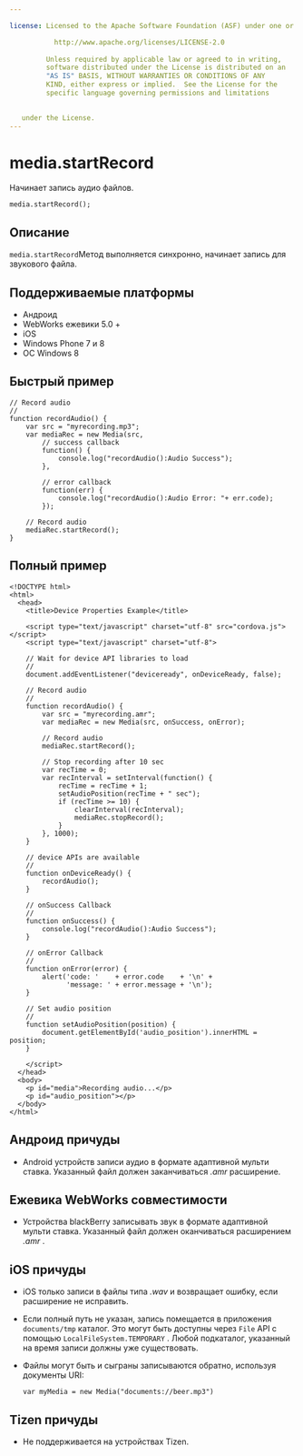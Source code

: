 ```yaml
---

license: Licensed to the Apache Software Foundation (ASF) under one or more contributor license agreements. See the NOTICE file distributed with this work for additional information regarding copyright ownership. The ASF licenses this file to you under the Apache License, Version 2.0 (the "License"); you may not use this file except in compliance with the License. You may obtain a copy of the License at

           http://www.apache.org/licenses/LICENSE-2.0
    
         Unless required by applicable law or agreed to in writing,
         software distributed under the License is distributed on an
         "AS IS" BASIS, WITHOUT WARRANTIES OR CONDITIONS OF ANY
         KIND, either express or implied.  See the License for the
         specific language governing permissions and limitations
    

   under the License.
---
```


# media.startRecord

Начинает запись аудио файлов.

    media.startRecord();
    

## Описание

`media.startRecord`Метод выполняется синхронно, начинает запись для звукового файла.

## Поддерживаемые платформы

*   Андроид
*   WebWorks ежевики 5.0 +
*   iOS
*   Windows Phone 7 и 8
*   ОС Windows 8

## Быстрый пример

    // Record audio
    //
    function recordAudio() {
        var src = "myrecording.mp3";
        var mediaRec = new Media(src,
            // success callback
            function() {
                console.log("recordAudio():Audio Success");
            },
    
            // error callback
            function(err) {
                console.log("recordAudio():Audio Error: "+ err.code);
            });
    
        // Record audio
        mediaRec.startRecord();
    }
    

## Полный пример

    <!DOCTYPE html>
    <html>
      <head>
        <title>Device Properties Example</title>
    
        <script type="text/javascript" charset="utf-8" src="cordova.js"></script>
        <script type="text/javascript" charset="utf-8">
    
        // Wait for device API libraries to load
        //
        document.addEventListener("deviceready", onDeviceReady, false);
    
        // Record audio
        //
        function recordAudio() {
            var src = "myrecording.amr";
            var mediaRec = new Media(src, onSuccess, onError);
    
            // Record audio
            mediaRec.startRecord();
    
            // Stop recording after 10 sec
            var recTime = 0;
            var recInterval = setInterval(function() {
                recTime = recTime + 1;
                setAudioPosition(recTime + " sec");
                if (recTime >= 10) {
                    clearInterval(recInterval);
                    mediaRec.stopRecord();
                }
            }, 1000);
        }
    
        // device APIs are available
        //
        function onDeviceReady() {
            recordAudio();
        }
    
        // onSuccess Callback
        //
        function onSuccess() {
            console.log("recordAudio():Audio Success");
        }
    
        // onError Callback
        //
        function onError(error) {
            alert('code: '    + error.code    + '\n' +
                  'message: ' + error.message + '\n');
        }
    
        // Set audio position
        //
        function setAudioPosition(position) {
            document.getElementById('audio_position').innerHTML = position;
        }
    
        </script>
      </head>
      <body>
        <p id="media">Recording audio...</p>
        <p id="audio_position"></p>
      </body>
    </html>
    

## Андроид причуды

*   Android устройств записи аудио в формате адаптивной мульти ставка. Указанный файл должен заканчиваться *.amr* расширение.

## Ежевика WebWorks совместимости

*   Устройства blackBerry записывать звук в формате адаптивной мульти ставка. Указанный файл должен оканчиваться расширением *.amr* .

## iOS причуды

*   iOS только записи в файлы типа *.wav* и возвращает ошибку, если расширение не исправить.

*   Если полный путь не указан, запись помещается в приложения `documents/tmp` каталог. Это могут быть доступны через `File` API с помощью `LocalFileSystem.TEMPORARY` . Любой подкаталог, указанный на время записи должны уже существовать.

*   Файлы могут быть и сыграны записываются обратно, используя документы URI:
    
        var myMedia = new Media("documents://beer.mp3")
        

## Tizen причуды

*   Не поддерживается на устройствах Tizen.